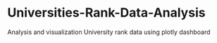 # Universities-Rank-Data-Analysis
Analysis and visualization University rank data using plotly dashboard
